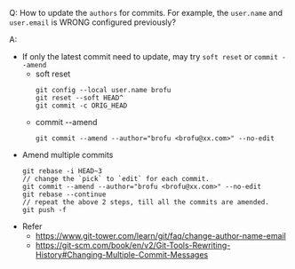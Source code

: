 
Q: How to update the `authors` for commits. For example, the `user.name` and `user.email` is WRONG configured previously?

A: 
* If only the latest commit need to update, may try `soft reset` or `commit --amend`
    * soft reset
      ```
      git config --local user.name brofu
      git reset --soft HEAD^  
      git commit -c ORIG_HEAD
      ```
    * commit --amend
      ```
      git commit --amend --author="brofu <brofu@xx.com>" --no-edit    
      ```
* Amend multiple commits
    ```
    git rebase -i HEAD~3
    // change the `pick` to `edit` for each commit.
    git commit --amend --author="brofu <brofu@xx.com>" --no-edit    
    git rebase --continue
    // repeat the above 2 steps, till all the commits are amended.
    git push -f
    ```
* Refer
    * https://www.git-tower.com/learn/git/faq/change-author-name-email
    * https://git-scm.com/book/en/v2/Git-Tools-Rewriting-History#Changing-Multiple-Commit-Messages

